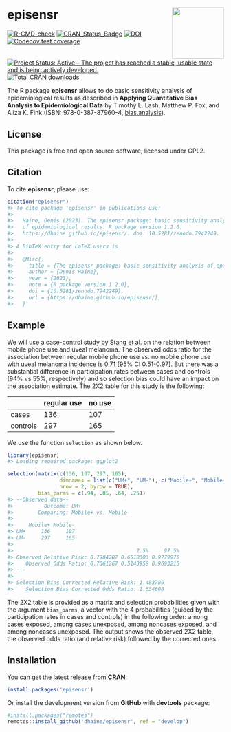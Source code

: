 
<!-- README.md is generated from README.Rmd. Please edit that file -->

# episensr <img src="man/figures/logo.png" align="right" width=120 />

<!-- badges: start -->

[![R-CMD-check](https://github.com/dhaine/episensr/actions/workflows/check-standard.yaml/badge.svg)](https://github.com/dhaine/episensr/actions/workflows/check-standard.yaml)
[![CRAN\_Status\_Badge](http://www.r-pkg.org/badges/version/episensr)](https://cran.r-project.org/package=episensr)
[![DOI](https://zenodo.org/badge/DOI/10.5281/zenodo.7942249.svg)](https://doi.org/10.5281/zenodo.7942249)
[![Codecov test
coverage](https://codecov.io/gh/dhaine/episensr/branch/master/graph/badge.svg)](https://app.codecov.io/gh/dhaine/episensr/tree/master)
[![Project Status: Active – The project has reached a stable, usable
state and is being actively
developed.](https://www.repostatus.org/badges/latest/active.svg)](https://www.repostatus.org/#active)
[![Total CRAN
downloads](https://cranlogs.r-pkg.org/badges/grand-total/episensr)](https://cran.r-project.org/package=episensr)

<!-- badges: end -->

The R package **episensr** allows to do basic sensitivity analysis of
epidemiological results as described in **Applying Quantitative Bias
Analysis to Epidemiological Data** by Timothy L. Lash, Matthew P. Fox,
and Aliza K. Fink (ISBN: 978-0-387-87960-4,
[bias.analysis](https://sites.google.com/site/biasanalysis/)).

## License

This package is free and open source software, licensed under GPL2.

## Citation

To cite **episensr**, please use:

``` r
citation("episensr")
#> To cite package 'episensr' in publications use:
#> 
#>   Haine, Denis (2023). The episensr package: basic sensitivity analysis
#>   of epidemiological results. R package version 1.2.0.
#>   https://dhaine.github.io/episensr/. doi: 10.5281/zenodo.7942249.
#> 
#> A BibTeX entry for LaTeX users is
#> 
#>   @Misc{,
#>     title = {The episensr package: basic sensitivity analysis of epidemiological results},
#>     author = {Denis Haine},
#>     year = {2023},
#>     note = {R package version 1.2.0},
#>     doi = {10.5281/zenodo.7942249},
#>     url = {https://dhaine.github.io/episensr/},
#>   }
```

## Example

We will use a case-control study by [Stang et
al.](https://pubmed.ncbi.nlm.nih.gov/16523014/) on the relation between
mobile phone use and uveal melanoma. The observed odds ratio for the
association between regular mobile phone use vs. no mobile phone use
with uveal melanoma incidence is 0.71 \[95% CI 0.51-0.97\]. But there
was a substantial difference in participation rates between cases and
controls (94% vs 55%, respectively) and so selection bias could have an
impact on the association estimate. The 2X2 table for this study is the
following:

|          | regular use | no use |
| -------- | ----------- | ------ |
| cases    | 136         | 107    |
| controls | 297         | 165    |

We use the function `selection` as shown below.

``` r
library(episensr)
#> Loading required package: ggplot2

selection(matrix(c(136, 107, 297, 165),
                 dimnames = list(c("UM+", "UM-"), c("Mobile+", "Mobile-")),
                 nrow = 2, byrow = TRUE),
          bias_parms = c(.94, .85, .64, .25))
#> --Observed data-- 
#>          Outcome: UM+ 
#>        Comparing: Mobile+ vs. Mobile- 
#> 
#>     Mobile+ Mobile-
#> UM+     136     107
#> UM-     297     165
#> 
#>                                        2.5%     97.5%
#> Observed Relative Risk: 0.7984287 0.6518303 0.9779975
#>    Observed Odds Ratio: 0.7061267 0.5143958 0.9693215
#> ---
#>                                                 
#> Selection Bias Corrected Relative Risk: 1.483780
#>    Selection Bias Corrected Odds Ratio: 1.634608
```

The 2X2 table is provided as a matrix and selection probabilities given
with the argument `bias_parms`, a vector with the 4 probabilities
(guided by the participation rates in cases and controls) in the
following order: among cases exposed, among cases unexposed, among
noncases exposed, and among noncases unexposed. The output shows the
observed 2X2 table, the observed odds ratio (and relative risk) followed
by the corrected ones.

## Installation

You can get the latest release from **CRAN**:

``` r
install.packages('episensr')
```

Or install the development version from **GitHub** with **devtools**
package:

``` r
#install.packages("remotes")
remotes::install_github('dhaine/episensr', ref = "develop")
```

